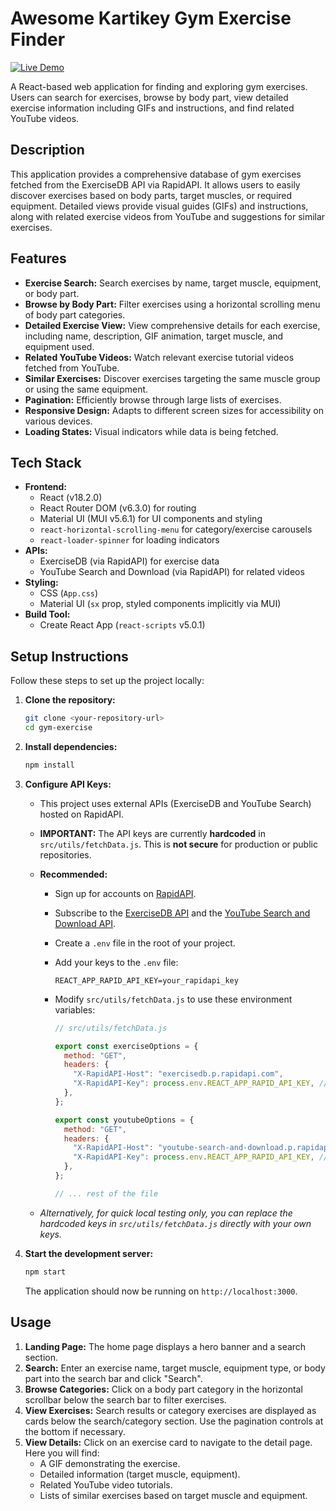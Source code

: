 # Awesome Kartikey Gym Exercise Finder

[![Live Demo](https://img.shields.io/badge/Live%20Demo-Visit%20Now-brightgreen)](https://kk-gold-gym.netlify.app/)

A React-based web application for finding and exploring gym exercises. Users can search for exercises, browse by body part, view detailed exercise information including GIFs and instructions, and find related YouTube videos.

## Description

This application provides a comprehensive database of gym exercises fetched from the ExerciseDB API via RapidAPI. It allows users to easily discover exercises based on body parts, target muscles, or required equipment. Detailed views provide visual guides (GIFs) and instructions, along with related exercise videos from YouTube and suggestions for similar exercises.

## Features

- **Exercise Search:** Search exercises by name, target muscle, equipment, or body part.
- **Browse by Body Part:** Filter exercises using a horizontal scrolling menu of body part categories.
- **Detailed Exercise View:** View comprehensive details for each exercise, including name, description, GIF animation, target muscle, and equipment used.
- **Related YouTube Videos:** Watch relevant exercise tutorial videos fetched from YouTube.
- **Similar Exercises:** Discover exercises targeting the same muscle group or using the same equipment.
- **Pagination:** Efficiently browse through large lists of exercises.
- **Responsive Design:** Adapts to different screen sizes for accessibility on various devices.
- **Loading States:** Visual indicators while data is being fetched.

## Tech Stack

- **Frontend:**
  - React (v18.2.0)
  - React Router DOM (v6.3.0) for routing
  - Material UI (MUI v5.6.1) for UI components and styling
  - `react-horizontal-scrolling-menu` for category/exercise carousels
  - `react-loader-spinner` for loading indicators
- **APIs:**
  - ExerciseDB (via RapidAPI) for exercise data
  - YouTube Search and Download (via RapidAPI) for related videos
- **Styling:**
  - CSS (`App.css`)
  - Material UI (`sx` prop, styled components implicitly via MUI)
- **Build Tool:**
  - Create React App (`react-scripts` v5.0.1)

## Setup Instructions

Follow these steps to set up the project locally:

1.  **Clone the repository:**

    ```bash
    git clone <your-repository-url>
    cd gym-exercise
    ```

2.  **Install dependencies:**

    ```bash
    npm install
    ```

3.  **Configure API Keys:**

    - This project uses external APIs (ExerciseDB and YouTube Search) hosted on RapidAPI.
    - **IMPORTANT:** The API keys are currently **hardcoded** in `src/utils/fetchData.js`. This is **not secure** for production or public repositories.
    - **Recommended:**

      - Sign up for accounts on [RapidAPI](https://rapidapi.com/).
      - Subscribe to the [ExerciseDB API](https://rapidapi.com/justin-WFnsXH_t6/api/exercisedb) and the [YouTube Search and Download API](https://rapidapi.com/h0p3rwe/api/youtube-search-and-download).
      - Create a `.env` file in the root of your project.
      - Add your keys to the `.env` file:
        ```env
        REACT_APP_RAPID_API_KEY=your_rapidapi_key
        ```
      - Modify `src/utils/fetchData.js` to use these environment variables:

        ```javascript
        // src/utils/fetchData.js

        export const exerciseOptions = {
          method: "GET",
          headers: {
            "X-RapidAPI-Host": "exercisedb.p.rapidapi.com",
            "X-RapidAPI-Key": process.env.REACT_APP_RAPID_API_KEY, // Use environment variable
          },
        };

        export const youtubeOptions = {
          method: "GET",
          headers: {
            "X-RapidAPI-Host": "youtube-search-and-download.p.rapidapi.com",
            "X-RapidAPI-Key": process.env.REACT_APP_RAPID_API_KEY, // Use environment variable
          },
        };

        // ... rest of the file
        ```

    - _Alternatively, for quick local testing only, you can replace the hardcoded keys in `src/utils/fetchData.js` directly with your own keys._

4.  **Start the development server:**
    ```bash
    npm start
    ```
    The application should now be running on `http://localhost:3000`.

## Usage

1.  **Landing Page:** The home page displays a hero banner and a search section.
2.  **Search:** Enter an exercise name, target muscle, equipment type, or body part into the search bar and click "Search".
3.  **Browse Categories:** Click on a body part category in the horizontal scrollbar below the search bar to filter exercises.
4.  **View Exercises:** Search results or category exercises are displayed as cards below the search/category section. Use the pagination controls at the bottom if necessary.
5.  **View Details:** Click on an exercise card to navigate to the detail page. Here you will find:
    - A GIF demonstrating the exercise.
    - Detailed information (target muscle, equipment).
    - Related YouTube video tutorials.
    - Lists of similar exercises based on target muscle and equipment.
